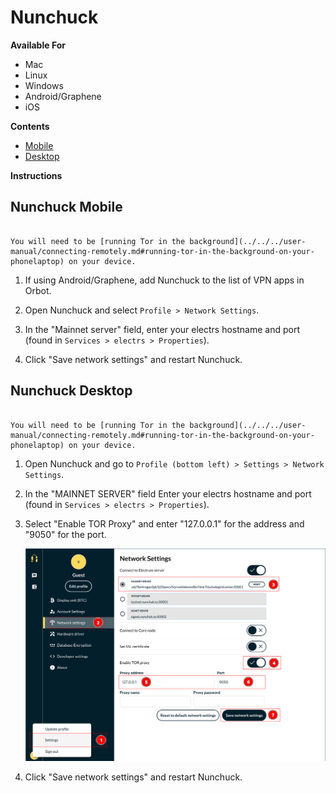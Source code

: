 # Nunchuck

**Available For**

- Mac
- Linux
- Windows
- Android/Graphene
- iOS

**Contents**
- [Mobile](#nunchuck-mobile)
- [Desktop](#nunchuck-desktop)

**Instructions**

## Nunchuck Mobile

```admonish note

You will need to be [running Tor in the background](../../../user-manual/connecting-remotely.md#running-tor-in-the-background-on-your-phonelaptop) on your device.

```

1. If using Android/Graphene, add Nunchuck to the list of VPN apps in Orbot.

1. Open Nunchuck and select `Profile > Network Settings`.

1. In the "Mainnet server" field, enter your electrs hostname and port (found in `Services > electrs > Properties`).

1. Click "Save network settings" and restart Nunchuck.

## Nunchuck Desktop

```admonish note

You will need to be [running Tor in the background](../../../user-manual/connecting-remotely.md#running-tor-in-the-background-on-your-phonelaptop) on your device.

```

1. Open Nunchuck and go to `Profile (bottom left) > Settings > Network Settings`.

1. In the "MAINNET SERVER" field Enter your electrs hostname and port (found in `Services > electrs > Properties`).

1. Select "Enable TOR Proxy" and enter "127.0.0.1" for the address and "9050" for the port.

   ![Nunchuk](./assets/nunchuk-desktop.png)

1. Click "Save network settings" and restart Nunchuck.